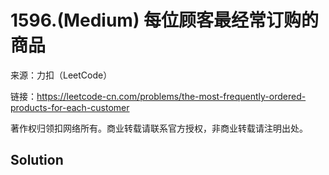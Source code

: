 # 1596.(Medium) 每位顾客最经常订购的商品



来源：力扣（LeetCode）

链接：https://leetcode-cn.com/problems/the-most-frequently-ordered-products-for-each-customer 

著作权归领扣网络所有。商业转载请联系官方授权，非商业转载请注明出处。



## Solution 



```sql



```
    
